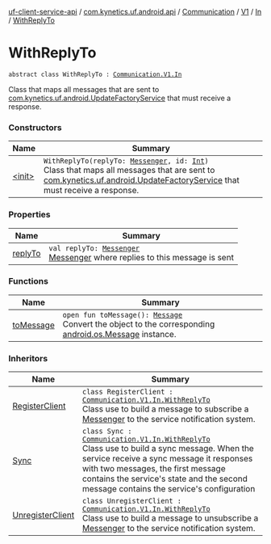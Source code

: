 [uf-client-service-api](../../../../../index.md) / [com.kynetics.uf.android.api](../../../../index.md) / [Communication](../../../index.md) / [V1](../../index.md) / [In](../index.md) / [WithReplyTo](./index.md)

# WithReplyTo

`abstract class WithReplyTo : `[`Communication.V1.In`](../index.md)

Class that maps all messages that are sent to [com.kynetics.uf.android.UpdateFactoryService](#)
that must receive a response.

### Constructors

| Name | Summary |
|---|---|
| [&lt;init&gt;](-init-.md) | `WithReplyTo(replyTo: `[`Messenger`](https://developer.android.com/reference/android/os/Messenger.html)`, id: `[`Int`](https://kotlinlang.org/api/latest/jvm/stdlib/kotlin/-int/index.html)`)`<br>Class that maps all messages that are sent to [com.kynetics.uf.android.UpdateFactoryService](#) that must receive a response. |

### Properties

| Name | Summary |
|---|---|
| [replyTo](reply-to.md) | `val replyTo: `[`Messenger`](https://developer.android.com/reference/android/os/Messenger.html)<br>[Messenger](https://developer.android.com/reference/android/os/Messenger.html) where replies to this message is sent |

### Functions

| Name | Summary |
|---|---|
| [toMessage](to-message.md) | `open fun toMessage(): `[`Message`](https://developer.android.com/reference/android/os/Message.html)<br>Convert the object to the corresponding [android.os.Message](https://developer.android.com/reference/android/os/Message.html) instance. |

### Inheritors

| Name | Summary |
|---|---|
| [RegisterClient](../-register-client/index.md) | `class RegisterClient : `[`Communication.V1.In.WithReplyTo`](./index.md)<br>Class use to build a message to subscribe a [Messenger](https://developer.android.com/reference/android/os/Messenger.html) to the service notification system. |
| [Sync](../-sync/index.md) | `class Sync : `[`Communication.V1.In.WithReplyTo`](./index.md)<br>Class use to build a sync message. When the service receive a sync message it responses with two messages, the first message contains the service's state and the second message contains the service's configuration |
| [UnregisterClient](../-unregister-client/index.md) | `class UnregisterClient : `[`Communication.V1.In.WithReplyTo`](./index.md)<br>Class use to build a message to unsubscribe a [Messenger](https://developer.android.com/reference/android/os/Messenger.html) to the service notification system. |
